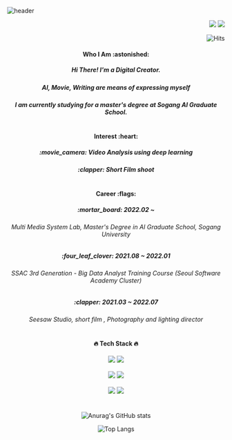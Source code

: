 <!-- <h3 align="left"> ✨ Jaechan Jo ✨ </h3>
 -->
![header](https://capsule-render.vercel.app/api?type=slice&color=auto&height=300&section=header&text=Hello%20I'm%20Jaechan!&animation=fadeIn&fontAlign=80&fontAlignY=65&rotate=-20&fontSize=35)


<div align="right">

<a href="https://blog.naver.com/jjc123a">
  <img src="https://img.shields.io/badge/Blog-4B0150?style=flat-square&logo=Blogger&logoColor=white"/></a>
 
<a href="https://www.instagram.com/mile.le.ok/">
  <img src="https://img.shields.io/badge/Instagram-E4405F?style=flat-square&logo=Instagram&logoColor=white"/></a>
  
![Hits](https://hits.seeyoufarm.com/api/count/incr/badge.svg?url=https%3A%2F%2Fgithub.com%2Fjaechanjo%2Fhit-counter&count_bg=%23FFA500&title_bg=%23555555&icon=hey.svg&icon_color=%23E7E7E7&title=hits&edge_flat=true)

</div>


<div align="center">
<h4 align="center"> Who I Am :astonished: </h4>
<h5 align="center"> Hi There! I'm a Digital Creator. </h5>
<h5 align="center"> AI, Movie, Writing are means of expressing myself </div>
<h5 align="center"> I am currently studying for a master's degree at Sogang AI Graduate School. </div>

#
<div align="center">
<h4 align="center"> Interest :heart: </h4>
<h5 align="center"> :movie_camera: Video Analysis using deep learning </h5>
<h5 align="center"> :clapper: Short Film shoot </div>

#
<div align="center">
<h4 align="center"> Career :flags: </h4>
<h5 align="center"> :mortar_board: 2022.02 ~  
  
  <h6 align="center"> Multi Media System Lab, Master's Degree in AI Graduate School, Sogang University </h6> 
  </h5>
  
  
<h5 align="center"> :four_leaf_clover: 2021.08 ~ 2022.01  
  
  <h6 align="center"> SSAC 3rd Generation - Big Data Analyst Training Course (Seoul Software Academy Cluster) </h6>
  </h5>
  
  
<h5 align="center"> :clapper: 2021.03 ~ 2022.07  
  
  <h6 align="center"> Seesaw Studio, short film <Blade>, Photography and lighting director </h6>
    </h5>
</div>

#
<div align="center">
<h4 align="center"> 🔥 Tech Stack 🔥 </h4>
<img src="https://img.shields.io/badge/Python-3776AB?style=flat-square&logo=Python&logoColor=white"/>
<img src="https://img.shields.io/badge/Pytorch-EE4C2C?style=flat-square&logo=Pytorch&logoColor=white"/>
 <br/><br/>
<img src="https://img.shields.io/badge/HTML5-FBBF77?style=flat-square&logo=HTML5&logoColor=white"/>
<img src="https://img.shields.io/badge/MySQL-FADADD?style=flat-square&logo=MySQL&logoColor=4479A1"/>
 <br/><br/>
<img src="https://img.shields.io/badge/Notion-A1D9BC?style=flat-square&logo=Notion&logoColor=Black"/>
<img src="https://img.shields.io/badge/GitHub-181717?style=flat-square&logo=GitHub&logoColor=white"/>

</div>

#
<div align="center">

![Anurag's GitHub stats](https://github-readme-stats.vercel.app/api?username=jaechanjo&show_icons=true&theme=swift)

![Top Langs](https://github-readme-stats.vercel.app/api/top-langs/?username=jaechanjo&layout=compact&theme=swift)

</div>

<!--
**jaechanjo/jaechanjo** is a ✨ _special_ ✨ repository because its `README.md` (this file) appears on your GitHub profile.

Here are some ideas to get you started:

- 🔭 I’m currently working on ...
- 🌱 I’m currently learning ...
- 👯 I’m looking to collaborate on ...
- 🤔 I’m looking for help with ...
- 💬 Ask me about ...
- 📫 How to reach me: ...
- 😄 Pronouns: ...
- ⚡ Fun fact: ...
-->
